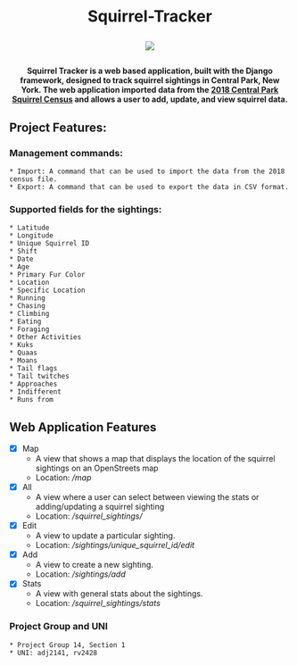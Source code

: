 <h1 align="center"> Squirrel-Tracker 

![](https://encrypted-tbn0.gstatic.com/images?q=tbn:ANd9GcSDmxds7w_jy3_ZUSU7n9mxwqa-EwfldIOv0kIfusMwLYt7OYeY&s.jpg)
</h1>
<h4 align="center">Squirrel Tracker is a web based application, built with the Django framework, designed to track squirrel sightings in Central Park, New York. The web application imported data from the  <a href="https://data.cityofnewyork.us/Environment/2018-Central-Park-Squirrel-Census-Squirrel-Data/vfnx-vebw">2018 Central Park Squirrel Census</a> and allows a user to add, update, and view squirrel data. 
</h4>

## Project Features:
### Management commands:
    * Import: A command that can be used to import the data from the 2018 census file.
    * Export: A command that can be used to export the data in CSV format.
### Supported fields for the sightings:
    * Latitude
    * Longitude
    * Unique Squirrel ID
    * Shift
    * Date
    * Age
    * Primary Fur Color
    * Location
    * Specific Location
    * Running
    * Chasing
    * Climbing
    * Eating
    * Foraging
    * Other Activities
    * Kuks
    * Quaas
    * Moans
    * Tail flags
    * Tail twitches
    * Approaches
    * Indifferent
    * Runs from

## Web Application Features
- [x] Map
    + A view that shows a map that displays the location of the squirrel sightings on an OpenStreets map
    + Location: */map*
- [x] All
    + A view where a user can select between viewing the stats or adding/updating a squirrel sighting
    + Location: */squirrel_sightings/*
- [x] Edit
    + A view to update a particular sighting. 
    + Location: */sightings/unique_squirrel_id/edit*
- [x] Add
    + A view to create a new sighting. 
    + Location: */sightings/add*
- [x] Stats
    + A view with general stats about the sightings.
    + Location: */squirrel_sightings/stats*

### Project Group and UNI
    * Project Group 14, Section 1
    * UNI: adj2141, rv2428

